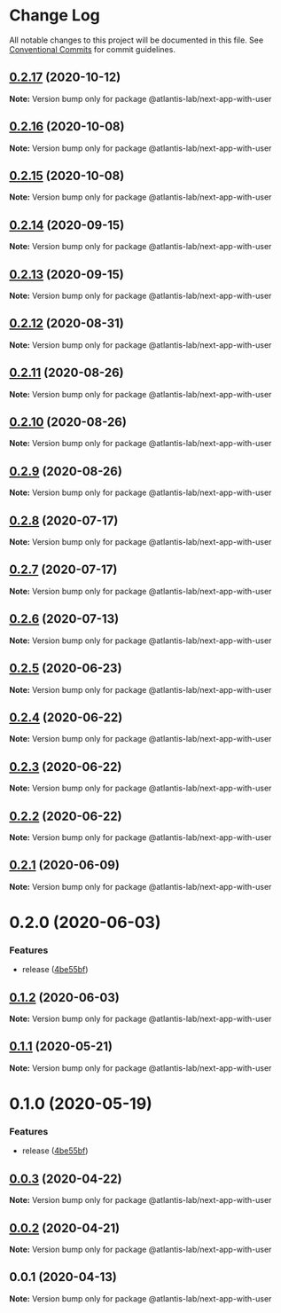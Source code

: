 # Change Log

All notable changes to this project will be documented in this file.
See [Conventional Commits](https://conventionalcommits.org) for commit guidelines.

## [0.2.17](https://github.com/Atlantis-Lab/nextjs/compare/@atlantis-lab/next-app-with-user@0.2.16...@atlantis-lab/next-app-with-user@0.2.17) (2020-10-12)

**Note:** Version bump only for package @atlantis-lab/next-app-with-user





## [0.2.16](https://github.com/Atlantis-Lab/nextjs/compare/@atlantis-lab/next-app-with-user@0.2.15...@atlantis-lab/next-app-with-user@0.2.16) (2020-10-08)

**Note:** Version bump only for package @atlantis-lab/next-app-with-user





## [0.2.15](https://github.com/Atlantis-Lab/nextjs/compare/@atlantis-lab/next-app-with-user@0.2.14...@atlantis-lab/next-app-with-user@0.2.15) (2020-10-08)

**Note:** Version bump only for package @atlantis-lab/next-app-with-user





## [0.2.14](https://github.com/Atlantis-Lab/nextjs/compare/@atlantis-lab/next-app-with-user@0.2.13...@atlantis-lab/next-app-with-user@0.2.14) (2020-09-15)

**Note:** Version bump only for package @atlantis-lab/next-app-with-user





## [0.2.13](https://github.com/Atlantis-Lab/nextjs/compare/@atlantis-lab/next-app-with-user@0.2.12...@atlantis-lab/next-app-with-user@0.2.13) (2020-09-15)

**Note:** Version bump only for package @atlantis-lab/next-app-with-user





## [0.2.12](https://github.com/Atlantis-Lab/nextjs/compare/@atlantis-lab/next-app-with-user@0.2.11...@atlantis-lab/next-app-with-user@0.2.12) (2020-08-31)

**Note:** Version bump only for package @atlantis-lab/next-app-with-user





## [0.2.11](https://github.com/Atlantis-Lab/nextjs/compare/@atlantis-lab/next-app-with-user@0.2.10...@atlantis-lab/next-app-with-user@0.2.11) (2020-08-26)

**Note:** Version bump only for package @atlantis-lab/next-app-with-user





## [0.2.10](https://github.com/Atlantis-Lab/nextjs/compare/@atlantis-lab/next-app-with-user@0.2.9...@atlantis-lab/next-app-with-user@0.2.10) (2020-08-26)

**Note:** Version bump only for package @atlantis-lab/next-app-with-user





## [0.2.9](https://github.com/Atlantis-Lab/nextjs/compare/@atlantis-lab/next-app-with-user@0.2.8...@atlantis-lab/next-app-with-user@0.2.9) (2020-08-26)

**Note:** Version bump only for package @atlantis-lab/next-app-with-user





## [0.2.8](https://github.com/Atlantis-Lab/nextjs/compare/@atlantis-lab/next-app-with-user@0.2.7...@atlantis-lab/next-app-with-user@0.2.8) (2020-07-17)

**Note:** Version bump only for package @atlantis-lab/next-app-with-user





## [0.2.7](https://github.com/Atlantis-Lab/nextjs/compare/@atlantis-lab/next-app-with-user@0.2.6...@atlantis-lab/next-app-with-user@0.2.7) (2020-07-17)

**Note:** Version bump only for package @atlantis-lab/next-app-with-user





## [0.2.6](https://github.com/Atlantis-Lab/nextjs/compare/@atlantis-lab/next-app-with-user@0.2.5...@atlantis-lab/next-app-with-user@0.2.6) (2020-07-13)

**Note:** Version bump only for package @atlantis-lab/next-app-with-user





## [0.2.5](https://github.com/Atlantis-Lab/nextjs/compare/@atlantis-lab/next-app-with-user@0.2.4...@atlantis-lab/next-app-with-user@0.2.5) (2020-06-23)

**Note:** Version bump only for package @atlantis-lab/next-app-with-user





## [0.2.4](https://github.com/Atlantis-Lab/nextjs/compare/@atlantis-lab/next-app-with-user@0.2.3...@atlantis-lab/next-app-with-user@0.2.4) (2020-06-22)

**Note:** Version bump only for package @atlantis-lab/next-app-with-user





## [0.2.3](https://github.com/Atlantis-Lab/nextjs/compare/@atlantis-lab/next-app-with-user@0.2.2...@atlantis-lab/next-app-with-user@0.2.3) (2020-06-22)

**Note:** Version bump only for package @atlantis-lab/next-app-with-user





## [0.2.2](https://github.com/Atlantis-Lab/nextjs/compare/@atlantis-lab/next-app-with-user@0.2.1...@atlantis-lab/next-app-with-user@0.2.2) (2020-06-22)

**Note:** Version bump only for package @atlantis-lab/next-app-with-user





## [0.2.1](https://github.com/Atlantis-Lab/nextjs/compare/@atlantis-lab/next-app-with-user@0.2.0...@atlantis-lab/next-app-with-user@0.2.1) (2020-06-09)

**Note:** Version bump only for package @atlantis-lab/next-app-with-user





# 0.2.0 (2020-06-03)


### Features

* release ([4be55bf](https://github.com/Atlantis-Lab/nextjs/commit/4be55bf0cb647444d313752e897280b02fdfffc6))





## [0.1.2](https://github.com/Atlantis-Lab/nextjs/compare/@atlantis-lab/next-app-with-user@0.1.1...@atlantis-lab/next-app-with-user@0.1.2) (2020-06-03)

**Note:** Version bump only for package @atlantis-lab/next-app-with-user

## [0.1.1](https://github.com/Atlantis-Lab/next/compare/@atlantis-lab/next-app-with-user@0.1.0...@atlantis-lab/next-app-with-user@0.1.1) (2020-05-21)

**Note:** Version bump only for package @atlantis-lab/next-app-with-user

# 0.1.0 (2020-05-19)

### Features

- release ([4be55bf](https://github.com/Atlantis-Lab/next/commit/4be55bf0cb647444d313752e897280b02fdfffc6))

## [0.0.3](https://github.com/Atlantis-Lab/next/compare/@atlantis-lab/next-app-with-user@0.0.2...@atlantis-lab/next-app-with-user@0.0.3) (2020-04-22)

**Note:** Version bump only for package @atlantis-lab/next-app-with-user

## [0.0.2](https://github.com/Atlantis-Lab/next/compare/@atlantis-lab/next-app-with-user@0.0.1...@atlantis-lab/next-app-with-user@0.0.2) (2020-04-21)

**Note:** Version bump only for package @atlantis-lab/next-app-with-user

## 0.0.1 (2020-04-13)

**Note:** Version bump only for package @atlantis-lab/next-app-with-user
